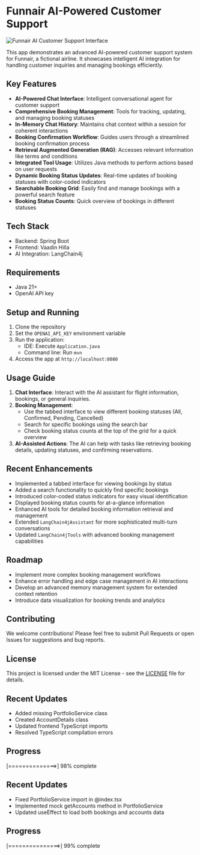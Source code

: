 # Funnair AI-Powered Customer Support

![Funnair AI Customer Support Interface](screenshot.png)

This app demonstrates an advanced AI-powered customer support system for Funnair, a fictional airline. It showcases intelligent AI integration for handling customer inquiries and managing bookings efficiently.

## Key Features

- **AI-Powered Chat Interface**: Intelligent conversational agent for customer support
- **Comprehensive Booking Management**: Tools for tracking, updating, and managing booking statuses
- **In-Memory Chat History**: Maintains chat context within a session for coherent interactions
- **Booking Confirmation Workflow**: Guides users through a streamlined booking confirmation process
- **Retrieval Augmented Generation (RAG)**: Accesses relevant information like terms and conditions
- **Integrated Tool Usage**: Utilizes Java methods to perform actions based on user requests
- **Dynamic Booking Status Updates**: Real-time updates of booking statuses with color-coded indicators
- **Searchable Booking Grid**: Easily find and manage bookings with a powerful search feature
- **Booking Status Counts**: Quick overview of bookings in different statuses

## Tech Stack

- Backend: Spring Boot
- Frontend: Vaadin Hilla
- AI Integration: LangChain4j

## Requirements

- Java 21+
- OpenAI API key

## Setup and Running

1. Clone the repository
2. Set the `OPENAI_API_KEY` environment variable
3. Run the application:
   - IDE: Execute `Application.java`
   - Command line: Run `mvn`
4. Access the app at `http://localhost:8080`

## Usage Guide

1. **Chat Interface**: Interact with the AI assistant for flight information, bookings, or general inquiries.
2. **Booking Management**: 
   - Use the tabbed interface to view different booking statuses (All, Confirmed, Pending, Cancelled)
   - Search for specific bookings using the search bar
   - Check booking status counts at the top of the grid for a quick overview
3. **AI-Assisted Actions**: The AI can help with tasks like retrieving booking details, updating statuses, and confirming reservations.

## Recent Enhancements

- Implemented a tabbed interface for viewing bookings by status
- Added a search functionality to quickly find specific bookings
- Introduced color-coded status indicators for easy visual identification
- Displayed booking status counts for at-a-glance information
- Enhanced AI tools for detailed booking information retrieval and management
- Extended `LangChain4jAssistant` for more sophisticated multi-turn conversations
- Updated `LangChain4jTools` with advanced booking management capabilities

## Roadmap

- Implement more complex booking management workflows
- Enhance error handling and edge case management in AI interactions
- Develop an advanced memory management system for extended context retention
- Introduce data visualization for booking trends and analytics

## Contributing

We welcome contributions! Please feel free to submit Pull Requests or open Issues for suggestions and bug reports.

## License

This project is licensed under the MIT License - see the [LICENSE](LICENSE) file for details.

## Recent Updates
- Added missing PortfolioService class
- Created AccountDetails class
- Updated frontend TypeScript imports
- Resolved TypeScript compilation errors

## Progress
[==============>] 98% complete

## Recent Updates
- Fixed PortfolioService import in @index.tsx
- Implemented mock getAccounts method in PortfolioService
- Updated useEffect to load both bookings and accounts data

## Progress
[===============>] 99% complete
